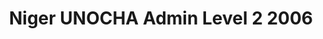 ---
title: Niger UNOCHA Admin Level 2 2006
categories: 
    - data
geography: niger
partner: unocha
cat: logistics
year: 2006
layer: ocha-cod.niger-admin2-2006
api:
embed:
source: <a href="http://unocha.org">UNOCHA</a>
license: Humanitarian Use
updated: 3/28/2012
description: This layer depicts the second level administrative borders for Niger. Data obtained from the UN Office for the Coordination of Humanitarian Affairs (UN OCHA) [Common and Fundamental Operating Datasets Registry](http://cod.humanitarianresponse.info/). See the [Niger](http://cod.humanitarianresponse.info/country-region/Niger) registry for the most recent changes.
downloads:
    - type: shapefile
      link: http://dl.dropbox.com/u/72717685/ocha-niger-admin2.zip
    - type: sqlite
      link: http://dl.dropbox.com/u/72717685/ocha-niger-admin2.sqlite.zip
---